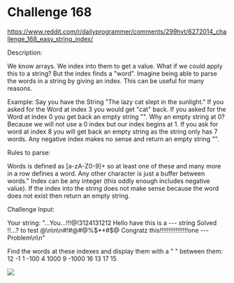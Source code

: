 Challenge 168
=============

https://www.reddit.com/r/dailyprogrammer/comments/299hvt/6272014_challenge_168_easy_string_index/

Description:

We know arrays. We index into them to get a value. What if we could apply this to a string? But the index finds a "word". Imagine being able to parse the words in a string by giving an index. This can be useful for many reasons.

Example:
Say you have the String "The lazy cat slept in the sunlight."
If you asked for the Word at index 3 you would get "cat" back. If you asked for the Word at index 0 you get back an empty string "". Why an empty string at 0? Because we will not use a 0 index but our index begins at 1. If you ask for word at index 8 you will get back an empty string as the string only has 7 words. Any negative index makes no sense and return an empty string "".


Rules to parse:

Words is defined as [a-zA-Z0-9]+ so at least one of these and many more in a row defines a word.
Any other character is just a buffer between words."
Index can be any integer (this oddly enough includes negative value).
If the index into the string does not make sense because the word does not exist then return an empty string.


Challenge Input:

Your string: "...You...!!!@!3124131212 Hello have this is a --- string Solved !!...? to test @\n\n\n#!#@#@%$**#$@ Congratz this!!!!!!!!!!!!!!!!one ---Problem\n\n"

Find the words at these indexes and display them with a " " between them: 12 -1 1 -100 4 1000 9 -1000 16 13 17 15

<img src="http://i.imgur.com/pj2tjkz.jpg">
